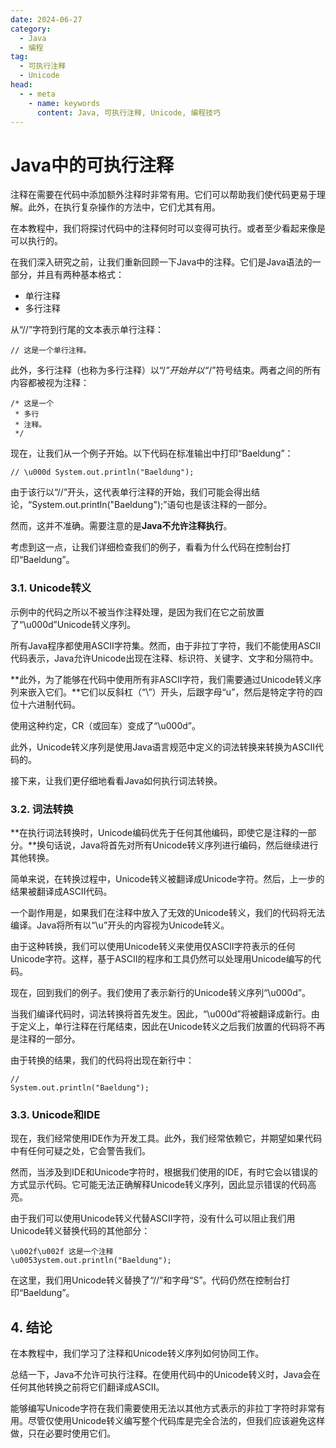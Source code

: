 ```yaml
---
date: 2024-06-27
category:
  - Java
  - 编程
tag:
  - 可执行注释
  - Unicode
head:
  - - meta
    - name: keywords
      content: Java, 可执行注释, Unicode, 编程技巧
---
```

# Java中的可执行注释

注释在需要在代码中添加额外注释时非常有用。它们可以帮助我们使代码更易于理解。此外，在执行复杂操作的方法中，它们尤其有用。

在本教程中，我们将探讨代码中的注释何时可以变得可执行。或者至少看起来像是可以执行的。

在我们深入研究之前，让我们重新回顾一下Java中的注释。它们是Java语法的一部分，并且有两种基本格式：

- 单行注释
- 多行注释

从“//”字符到行尾的文本表示单行注释：
``` 
// 这是一个单行注释。
```

此外，多行注释（也称为多行注释）以“/*”开始并以“*/”符号结束。两者之间的所有内容都被视为注释：
``` 
/* 这是一个
 * 多行
 * 注释。
 */
```

现在，让我们从一个例子开始。以下代码在标准输出中打印“Baeldung”：

``` 
// \u000d System.out.println("Baeldung");
```

由于该行以“//”开头，这代表单行注释的开始，我们可能会得出结论，“System.out.println("Baeldung");”语句也是该注释的一部分。

然而，这并不准确。需要注意的是**Java不允许注释执行**。

考虑到这一点，让我们详细检查我们的例子，看看为什么代码在控制台打印“Baeldung”。

### 3.1. Unicode转义

示例中的代码之所以不被当作注释处理，是因为我们在它之前放置了“\u000d”Unicode转义序列。

所有Java程序都使用ASCII字符集。然而，由于非拉丁字符，我们不能使用ASCII代码表示，Java允许Unicode出现在注释、标识符、关键字、文字和分隔符中。

**此外，为了能够在代码中使用所有非ASCII字符，我们需要通过Unicode转义序列来嵌入它们。**它们以反斜杠（“\”）开头，后跟字母“u”，然后是特定字符的四位十六进制代码。

使用这种约定，CR（或回车）变成了“\u000d”。

此外，Unicode转义序列是使用Java语言规范中定义的词法转换来转换为ASCII代码的。

接下来，让我们更仔细地看看Java如何执行词法转换。

### 3.2. 词法转换

**在执行词法转换时，Unicode编码优先于任何其他编码，即使它是注释的一部分。**换句话说，Java将首先对所有Unicode转义序列进行编码，然后继续进行其他转换。

简单来说，在转换过程中，Unicode转义被翻译成Unicode字符。然后，上一步的结果被翻译成ASCII代码。

一个副作用是，如果我们在注释中放入了无效的Unicode转义，我们的代码将无法编译。Java将所有以“\u”开头的内容视为Unicode转义。

由于这种转换，我们可以使用Unicode转义来使用仅ASCII字符表示的任何Unicode字符。这样，基于ASCII的程序和工具仍然可以处理用Unicode编写的代码。

现在，回到我们的例子。我们使用了表示新行的Unicode转义序列“\u000d”。

当我们编译代码时，词法转换将首先发生。因此，“\u000d”将被翻译成新行。由于定义上，单行注释在行尾结束，因此在Unicode转义之后我们放置的代码将不再是注释的一部分。

由于转换的结果，我们的代码将出现在新行中：
``` 
//
System.out.println("Baeldung");
```

### 3.3. Unicode和IDE

现在，我们经常使用IDE作为开发工具。此外，我们经常依赖它，并期望如果代码中有任何可疑之处，它会警告我们。

然而，当涉及到IDE和Unicode字符时，根据我们使用的IDE，有时它会以错误的方式显示代码。它可能无法正确解释Unicode转义序列，因此显示错误的代码高亮。

由于我们可以使用Unicode转义代替ASCII字符，没有什么可以阻止我们用Unicode转义替换代码的其他部分：
``` 
\u002f\u002f 这是一个注释
\u0053ystem.out.println("Baeldung");
```

在这里，我们用Unicode转义替换了“//”和字母“S”。代码仍然在控制台打印“Baeldung”。

## 4. 结论

在本教程中，我们学习了注释和Unicode转义序列如何协同工作。

总结一下，Java不允许可执行注释。在使用代码中的Unicode转义时，Java会在任何其他转换之前将它们翻译成ASCII。

能够编写Unicode字符在我们需要使用无法以其他方式表示的非拉丁字符时非常有用。尽管仅使用Unicode转义编写整个代码库是完全合法的，但我们应该避免这样做，只在必要时使用它们。